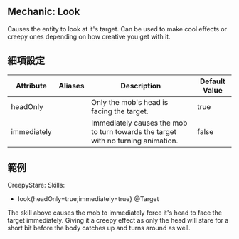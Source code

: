 Mechanic: Look
--------------

Causes the entity to look at it's target. Can be used to make cool
effects or creepy ones depending on how creative you get with it.

細項設定
----------

| Attribute   | Aliases | Description| Default Value |
|-------------|---------|----------------------------------------------------------------------------------|---------------|
| headOnly| | Only the mob's head is facing the target.   | true  |
| immediately | | Immediately causes the mob to turn towards the target with no turning animation. | false |

範例
--------

CreepyStare:
  Skills:
  - look{headOnly=true;immediately=true} @Target

The skill above causes the mob to immediately force it's head to face
the target immediately. Giving it a creepy effect as only the head will
stare for a short bit before the body catches up and turns around as
well.
